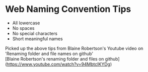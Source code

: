 # Web Naming Convention Tips

- All lowercase
- No spaces
- No special characters
- Short meaningful names

Picked up the above tips from Blaine Robertson's Youtube video on 'Renaming folder and file names on github'  
[Blaine Robertson's renaming folder and files on github] (https://www.youtube.com/watch?v=94MbtcIKYDg)
